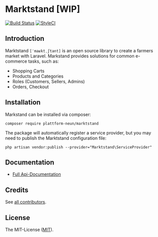 # Marktstand [WIP]

[![Build Status](https://travis-ci.org/plattform-neun/marktstand.svg?branch=master)](https://travis-ci.org/plattform-neun/marktstand)
[![StyleCI](https://github.styleci.io/repos/163993373/shield?branch=master)](https://github.styleci.io/repos/163993373)

## Introduction
Marktstand `[ˈmaʁktˌʃtant]` is an open source library to create a farmers market with Laravel. Markstand provides solutions for common e-commerce tasks, such as:
- Shopping Carts
- Products and Categories
- Roles (Customers, Sellers, Admins)
- Orders, Checkout

## Installation
Markstand can be installed via composer:
```
composer require plattform-neun/marktstand
```
The package will automatically register a service provider, but you may need to publish the Marktstand configuration file:
```
php artisan vendor:publish --provider="Marktstand\ServiceProvider"
```

## Documentation
- [Full Api-Documentation](https://plattform-neun.github.io/marktstand/api/)

## Credits
See [all contributors](https://github.com/plattform-neun/marktstand/graphs/contributors).

## License
The MIT-License ([MIT](https://github.com/plattform-neun/marktstand/blob/master/LICENSE)).